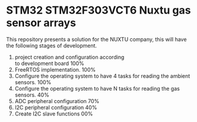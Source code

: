 # STM32 STM32F303VCT6 Nuxtu gas sensor arrays

This repository presents a solution for the NUXTU company, this will have the following stages of development.
1. project creation and configuration according      	
   to development board					100%
2. FreeRTOS implementation.				100%
3. Configure the operating system to have 4 
   tasks for reading the ambient sensors.		100%
4. Configure the operating system to have N 
   tasks for reading the gas sensors.			40%
5. ADC peripheral configuration				70%
6. I2C peripheral configuration				40%
7. Create I2C slave functions				00%




